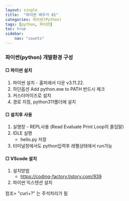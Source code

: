 ```yaml
---
layout: single
title:  "파이썬 배우기 01"
categories: 파이썬(Python)
tags: [python, 파이썬]
toc: true
sidebar:
    nav: "counts"
---
```


### 파이썬(python) 개발환경 구성 

#### □ 파이썬 설치

1. 파이썬 설치 - 홈피에서 다운 v3.11.22.
2. 하단옵션 Add python.exe to PATH 반드시 체크
3. 커스터마이즈로 설치
4. 경로 지정, python311폴더에 설치

#### □ 설치후 사용

1. 실행창 - REPL사용 (Read Evaluate Print Loop의 줄임말)
2. IDLE 실행
   - hello.py 저장
3. 터미널창에서도 python입력후 레펠상태에서 run가능

#### □ VScode 설치

1. 설치방법
   - <https://coding-factory.tistory.com/939>
2. 파이썬 익스텐션 설치

참조> "curl+?" 는 주석처리가 됨
